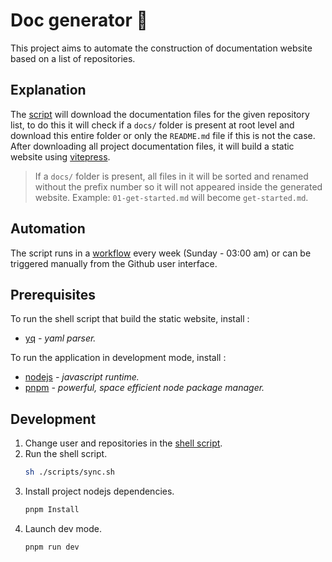 # Doc generator :robot:

This project aims to automate the construction of documentation website based on a list of repositories.

## Explanation

The [script](./scripts/sync.sh) will download the documentation files for the given repository list, to do this it will check if a `docs/` folder is present at root level and download this entire folder or only the `README.md` file if this is not the case.
After downloading all project documentation files, it will build a static website using [vitepress](https://vitepress.dev/).

> If a `docs/` folder is present, all files in it will be sorted and renamed without the prefix number so it will not appeared inside the generated website. Example: `01-get-started.md` will become `get-started.md`.

## Automation

The script runs in a [workflow](./.github/workflows/sync.yml) every week (Sunday - 03:00 am) or can be triggered manually from the Github user interface.

## Prerequisites

To run the shell script that build the static website, install :
- [yq](https://github.com/mikefarah/yq) *- yaml parser.*

To run the application in development mode, install :
- [nodejs](https://nodejs.org/) *- javascript runtime.*
- [pnpm](https://pnpm.io/) *- powerful, space efficient node package manager.*

## Development

1. Change user and repositories in the [shell script](./scripts/sync.sh).
2. Run the shell script. 
    ```sh
    sh ./scripts/sync.sh
    ```
4. Install project nodejs dependencies.
    ```sh
    pnpm Install
    ```
5. Launch dev mode.
    ```sh
    pnpm run dev
    ```
